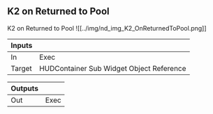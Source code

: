 ## K2 on Returned to Pool
K2 on Returned to Pool
![[../img/nd_img_K2_OnReturnedToPool.png]]

|Inputs||
|--|--|
| In | Exec |
| Target | HUDContainer Sub Widget Object Reference |

|Outputs||
|--|--|
| Out | Exec |
